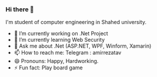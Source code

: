 ### Hi there 👋

 I'm student of computer engineering in Shahed university.
 
- 🔭 I’m currently working on .Net Project
- 🌱 I’m currently learning Web Security
- 💬 Ask me about .Net (ASP.NET, WPF, Winform, Xamarin)
- 📫 How to reach me: Telegram : amirrezatav
- 😄 Pronouns: Happy, Hardworking.
- ⚡ Fun fact: Play board game
<!--
**amirrezatav/amirrezatav** is a ✨ _special_ ✨ repository because its `README.md` (this file) appears on your GitHub profile.

Here are some ideas to get you started:

- 🔭 I’m currently working on ...
- 🌱 I’m currently learning ...
- 👯 I’m looking to collaborate on ...
- 🤔 I’m looking for help with ...
- 💬 Ask me about ...
- 📫 How to reach me: ...
- 😄 Pronouns: ...
- ⚡ Fun fact: ...
-->
